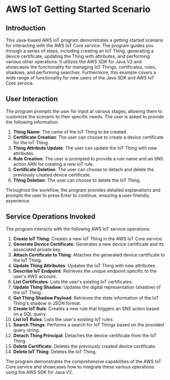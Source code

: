 # AWS IoT Getting Started Scenario

## Introduction
This Java-based AWS IoT program demonstrates a getting started scenario for interacting with the AWS IoT Core service. The program guides you through a series of steps, including creating an IoT Thing, generating a device certificate, updating the Thing with attributes, and performing various other operations. It utilizes the AWS SDK for Java V2 and showcases the functionality for managing IoT Things, certificates, rules, shadows, and performing searches. Furthermore, this example covers a wide range of functionality for new users of the Java SDK and AWS IoT Core service.

## User Interaction
The program prompts the user for input at various stages, allowing them to customize the scenario to their specific needs. The user is asked to provide the following information:

1. **Thing Name**: The name of the IoT Thing to be created.
2. **Certificate Creation**: The user can choose to create a device certificate for the IoT Thing.
3. **Thing Attribute Update**: The user can update the IoT Thing with new attributes.
4. **Rule Creation**: The user is prompted to provide a rule name and an SNS action ARN for creating a new IoT rule.
5. **Certificate Deletion**: The user can choose to detach and delete the previously created device certificate.
6. **Thing Deletion**: The user can choose to delete the IoT Thing.

Throughout the workflow, the program provides detailed explanations and prompts the user to press Enter to continue, ensuring a user-friendly experience.

## Service Operations Invoked
The program interacts with the following AWS IoT service operations:

1. **Create IoT Thing**: Creates a new IoT Thing in the AWS IoT Core service.
2. **Generate Device Certificate**: Generates a new device certificate and its associated private key.
3. **Attach Certificate to Thing**: Attaches the generated device certificate to the IoT Thing.
4. **Update Thing Attributes**: Updates the IoT Thing with new attributes.
5. **Describe IoT Endpoint**: Retrieves the unique endpoint specific to the user's AWS account.
6. **List Certificates**: Lists the user's existing IoT certificates.
7. **Update Thing Shadow**: Updates the digital representation (shadow) of the IoT Thing.
8. **Get Thing Shadow Payload**: Retrieves the state information of the IoT Thing's shadow in JSON format.
9. **Create IoT Rule**: Creates a new rule that triggers an SNS action based on a SQL query.
10. **List IoT Rules**: Lists the user's existing IoT rules.
11. **Search Things**: Performs a search for IoT Things based on the provided query string.
12. **Detach Thing Principal**: Detaches the device certificate from the IoT Thing.
13. **Delete Certificate**: Deletes the previously created device certificate.
14. **Delete IoT Thing**: Deletes the IoT Thing.

The program demonstrates the comprehensive capabilities of the AWS IoT Core service and showcases how to integrate these various operations using the AWS SDK for Java V2.






